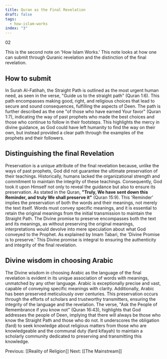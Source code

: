 ```yaml
---
title: Quran as the Final Revelation
draft: false
tags:
  - how-islam-works
index: "3"
---
```

02

This is the second note on 'How Islam Works.'  This note looks at how one can submit through Quranic revelation and the distinction of the final revelation. 
## How to  submit
In Surah Al-Fatihah, the Straight Path is outlined as the most urgent human need, as seen in the verse, "Guide us to the straight path" (Quran 1:6). This path encompasses making good, right, and religious choices that lead to secure and sound consequences, fulfilling the aspects of Deen. The path is further described as the one "of those who have earned Your favor" (Quran 1:7), indicating the way of past prophets who made the best choices and those who continue to follow in their footsteps. This highlights the mercy in divine guidance, as God could have left humanity to find the way on their own, but instead provided a clear path through the examples of the prophets and their followers.
## Distinguishing the final Revelation 
Preservation is a unique attribute of the final revelation because, unlike the ways of past prophets, God did not guarantee the ultimate preservation of their teachings. Historically, humans lacked the organizational strength and commitment to maintain the integrity of these teachings. Consequently, God took it upon Himself not only to reveal the guidance but also to ensure its preservation. As stated in the Quran, **"Truly, We have sent down this Reminder, and truly We shall preserve it"** (Quran 15:9). This 'Reminder' implies the preservation of both the words and their meanings, not merely the text itself. Words must convey specific meanings, and it is essential to retain the original meanings from the initial transmission to maintain the Straight Path. The Divine promise to preserve encompasses both the text and its meanings, as without preserving the original meanings, interpretations would devolve into mere speculation about what God conveyed to the Prophet. As explained by Imam Tabari, the 'Divine Promise is to preserve.' This Divine promise is integral to ensuring the authenticity and integrity of the final revelation.
## Divine wisdom in choosing Arabic
The Divine wisdom in choosing Arabic as the language of the final revelation is evident in its unique association of words with meanings, unmatched by any other language. Arabic is exceptionally precise and vast, capable of conveying specific meanings with clarity. Additionally, Arabic has been preserved meticulously over centuries. This preservation occurs through the efforts of scholars and trustworthy transmitters, ensuring the integrity of the language and the revelation. The verse, "Ask the People of Remembrance if you know not" (Quran 16:43), highlights that God addresses the people of Deen, implying that there will always be those who know the Straight Path and those who do not. It underscores the obligation (fard) to seek knowledge about religious matters from those who are knowledgeable and the communal duty (fard kifayah) to maintain a scholarly community dedicated to preserving and transmitting this knowledge.

Previous: [[Reality of Religion]]
Next: [[The Mainstream]]
